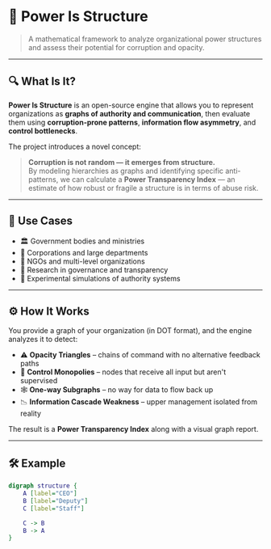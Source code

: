 # 🧠 Power Is Structure

> A mathematical framework to analyze organizational power structures and assess their potential for corruption and opacity.

---

## 🔍 What Is It?

**Power Is Structure** is an open-source engine that allows you to represent organizations as **graphs of authority and communication**, then evaluate them using **corruption-prone patterns**, **information flow asymmetry**, and **control bottlenecks**.

The project introduces a novel concept:  
> **Corruption is not random — it emerges from structure.**  
By modeling hierarchies as graphs and identifying specific anti-patterns, we can calculate a **Power Transparency Index** — an estimate of how robust or fragile a structure is in terms of abuse risk.

---

## 🎯 Use Cases

- 🏛️ Government bodies and ministries
- 🏢 Corporations and large departments
- 🧩 NGOs and multi-level organizations
- 🧠 Research in governance and transparency
- 🧪 Experimental simulations of authority systems

---

## ⚙️ How It Works

You provide a graph of your organization (in DOT format), and the engine analyzes it to detect:

- ⚠️ **Opacity Triangles** – chains of command with no alternative feedback paths
- 🚨 **Control Monopolies** – nodes that receive all input but aren't supervised
- 🕸️ **One-way Subgraphs** – no way for data to flow back up
- 📉 **Information Cascade Weakness** – upper management isolated from reality

The result is a **Power Transparency Index** along with a visual graph report.

---

## 🛠 Example

```dot
digraph structure {
    A [label="CEO"]
    B [label="Deputy"]
    C [label="Staff"]

    C -> B
    B -> A
}
